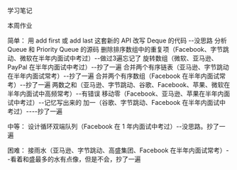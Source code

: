 学习笔记

本周作业

简单：
用 add first 或 add last 这套新的 API 改写 Deque 的代码 --没思路
分析 Queue 和 Priority Queue 的源码
删除排序数组中的重复项（Facebook、字节跳动、微软在半年内面试中考过）--做过3遍忘记了
旋转数组（微软、亚马逊、PayPal 在半年内面试中考过）--抄了一遍
合并两个有序链表（亚马逊、字节跳动在半年内面试常考）--抄了一遍
合并两个有序数组（Facebook 在半年内面试常考）--抄了一遍
两数之和（亚马逊、字节跳动、谷歌、Facebook、苹果、微软在半年内面试中高频常考）--有错误
移动零（Facebook、亚马逊、苹果在半年内面试中考过）--记忆写出来的
加一（谷歌、字节跳动、Facebook 在半年内面试中考过）----抄了一遍

中等：
设计循环双端队列（Facebook 在 1 年内面试中考过）--没思路。抄了一遍

困难：
接雨水（亚马逊、字节跳动、高盛集团、Facebook 在半年内面试常考）--看着和盛最多的水有点像，但是不会，抄了一遍